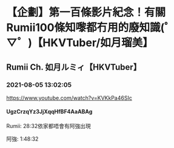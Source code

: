 # 【企劃】第一百條影片紀念！有關Rumii100條知嚟都冇用的廢知識(゜▽゜)【HKVTuber/如月瑠美】

## Rumii Ch. 如月ルミィ【HKVTuber】

### 2021-08-05 13:02:05

https://www.youtube.com/watch?v=KVKkPa46SIc

#### UgzCrzqYz3JjXqqHfBF4AaABAg

Rumii: 28:32依家都唔會有阿強出現

阿強: 1:48:32

